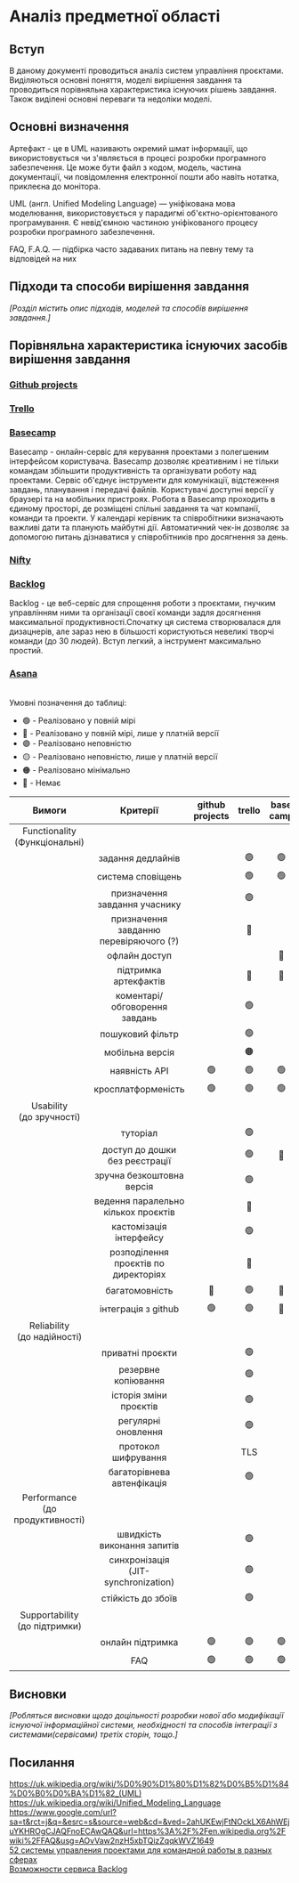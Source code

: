 # Аналіз предметної області

## Вступ

В даному документі проводиться аналіз систем управління проєктами. Виділяються основні поняття, моделі вирішення завдання та проводиться порівняльна характеристика існуючих рішень завдання. Також виділені основні переваги та недоліки моделі.


## Основні визначення

Артефакт - це в UML називають окремий шмат інформації, що використовується чи з'являється в процесі розробки програмного забезпечення. Це може бути файл з кодом, модель, частина документації, чи повідомлення електронної пошти або навіть нотатка, приклеєна до монітора.

UML (англ. Unified Modeling Language) — уніфікована мова моделювання, використовується у парадигмі об'єктно-орієнтованого програмування. Є невід'ємною частиною уніфікованого процесу розробки програмного забезпечення.

FAQ, F.A.Q. — підбірка часто задаваних питань на певну тему та відповідей на них
## Підходи та способи вирішення завдання

*[Розділ містить опис підходів, моделей та способів вирішення завдання.]*

## Порівняльна характеристика існуючих засобів вирішення завдання

### [Github projects](https://github.com/features/project-management/) ###

### [Trello](https://trello.com/) ###

### [Basecamp](https://basecamp.com/) ###

Basecamp - онлайн-сервіс для керування проектами з полегшеним інтерфейсом користувача. Basecamp дозволяє креативним і не тільки командам збільшити продуктивність та організувати роботу над проектами. Сервіс об'єднує інструменти для комунікації, відстеження завдань, планування і передачі файлів. Користувачі доступні версії у браузері та на мобільних пристроях. Робота в Basecamp проходить в єдиному просторі, де розміщені спільні завдання та чат компанії, команди та проекти. У календарі керівник та співробітники визначають важливі дати та планують майбутні дії. Автоматичний чек-ін дозволяє за допомогою питань дізнаватися у співробітників про досягнення за день.


### [Nifty](https://niftypm.com/) ###

### [Backlog](https://backlog.com/) ###

Backlog - це веб-сервіс для спрощення роботи з проєктами, гнучким управлінням ними та організації своєї команди задля досягнення максимальної продуктивності.Спочатку ця система створювалася для дизацнерів, але зараз нею в більшості користуються невеликі творчі команди (до 30 людей). Вступ легкий, а інструмент максимально простий.

### [Asana](https://asana.com/) ###

<br />
    <summary>
        Умовні позначення до таблиці:
    </summary>

+ 🟢 - Реалізовано у повній мірі<br/>
+ 🔵 - Реалізовано у повній мірі, лише у платній версії <br/>
+ 🟣 - Реалізовано неповністю <br/>
+ 🟡 - Реалізовано неповністю, лише у платній версії <br/>
+ 🟠 - Реалізовано мінімально <br/>
+ 🔴 - Немає <br/>



| Вимоги | Критерії | github projects | trello | base camp | nifty | backlog | asana | Наш проєкт |
|:------:| :------: | :-------------: | :----: | :-------: | :---: | :-----: | :---: | :---------:|
| Functionality <br/> (Функціональні) |
|  | задання дедлайнів ||🟢|🟢||🟢|||
|  | система сповіщень ||🟢|🟢||🟢|||
|  | призначення завдання учаснику ||🟢|||🟢|||
|  | призначення завданню перевіряючого (?) ||🔴|||🔴|||
|  | офлайн доступ |||🔴||🔴|||
|  | підтримка артекфактів ||🔴|🔴||🔴|||
|  | коментарі/обговорення завдань ||🟢|||🟢|||
|  | пошуковий фільтр ||🟢|||🟢|||
|  | мобільна версія ||🟠|||🟢|||
|  | наявність API |🟢|🟢|🟢|🟢|🟢|🟢|🟢|
|  | кросплатформеність |🟢|🟢|🟢|🟢|🟢|🟢||
| Usability <br/> (до зручності) |
|  | туторіал ||🟢|||🟢|||
|  | доступ до дошки без реєстрації ||🟢|🔴||🔴|||
|  | зручна безкоштовна версія ||🟢|||🔵|||
|  | ведення паралельно кількох проєктів ||🔵|||🔵|||
|  | кастомізація інтерфейсу ||🟢|||🟠|||
|  | розподілення проєктів по директоріях ||🔵|||🔵|||
|  | багатомовність |🔴|🟢|🔴|🔴|🔴|🔴||
|  | інтеграція з github |🟢|🟢|🔴|🟢|🟢|🟢||
| Reliability <br/> (до надійності) |
|  | приватні проєкти ||🟢|||🟢|||
|  | резервне копіювання ||🟢|||🟢|||
|  | історія зміни проєктів ||🟢|||🟢|||
|  | регулярні оновлення ||🟢|||🟣|||
|  | протокол шифрування ||TLS|||TLS|||
|  | багаторівнева автенфікація ||🟢|||🟢|||
| Performance  <br/> (до продуктивності) |
|  | швидкість виконання запитів ||🟢|||🟢|||
|  | синхронізація <BR/> (JIT-synchronization) ||🟢|||🟢|||
|  | стійкість до збоїв ||🟢|||🟢|||
| Supportability  <br/> (до підтримки) |
|  | онлайн підтримка |🟢|🟢|🟢|🟢|🟢|🟢||
|  | FAQ |🟢|🟢|🟢|🟢|🟢|🟢||

## Висновки

*[Робляться висновки щодо доцільності розробки нової або модифікації існуючої інформаційної системи, необхідності та способів інтеграції з системами(сервісами) третіх сторін, тощо.]*

## Посилання
https://uk.wikipedia.org/wiki/%D0%90%D1%80%D1%82%D0%B5%D1%84%D0%B0%D0%BA%D1%82_(UML)  
https://uk.wikipedia.org/wiki/Unified_Modeling_Language  
https://www.google.com/url?sa=t&rct=j&q=&esrc=s&source=web&cd=&ved=2ahUKEwjFtNOckLX6AhWEjuYKHROgCJAQFnoECAwQAQ&url=https%3A%2F%2Fen.wikipedia.org%2Fwiki%2FFAQ&usg=AOvVaw2nzH5xbTQizZqqkWVZ1649  
[52 системы управления проектами для командной работы в разных сферах](https://habr.com/ru/company/yougile/blog/545614/)  
[Возможности сервиса Backlog](https://startpack.ru/application/backlog)
